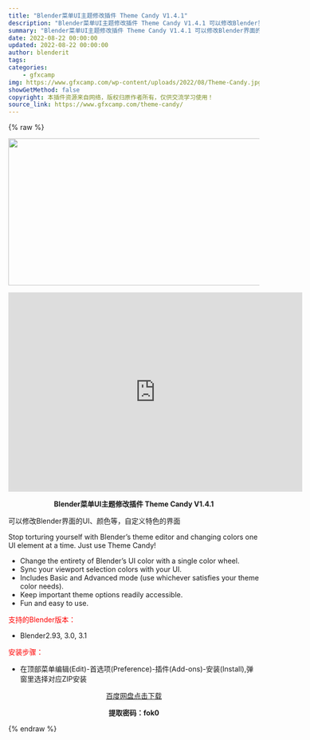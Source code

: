 ```yaml
---
title: "Blender菜单UI主题修改插件 Theme Candy V1.4.1"
description: "Blender菜单UI主题修改插件 Theme Candy V1.4.1 可以修改Blender界面的UI、颜色等，自定义特色的界面 Stop torturing yourself with Blen..."
summary: "Blender菜单UI主题修改插件 Theme Candy V1.4.1 可以修改Blender界面的UI、颜色等，自定义特色的界面 Stop torturing yourself with Blen..."
date: 2022-08-22 00:00:00
updated: 2022-08-22 00:00:00
author: blenderit
tags: 
categories:
    - gfxcamp
img: https://www.gfxcamp.com/wp-content/uploads/2022/08/Theme-Candy.jpg
showGetMethod: false
copyright: 本插件资源来自网络，版权归原作者所有，仅供交流学习使用！
source_link: https://www.gfxcamp.com/theme-candy/
---
```


{% raw %}
<div><p><img decoding="async" class="aligncenter size-full wp-image-106251" src="https://www.gfxcamp.com/wp-content/uploads/2022/08/Theme-Candy.jpg" data-src="https://www.gfxcamp.com/wp-content/uploads/2022/08/Theme-Candy.jpg" alt="" width="590" height="295" data-srcset="https://www.gfxcamp.com/wp-content/uploads/2022/08/Theme-Candy.jpg 590w, https://www.gfxcamp.com/wp-content/uploads/2022/08/Theme-Candy-150x75.jpg 150w" data-sizes="(max-width: 590px) 100vw, 590px"></p><p style="text-align: center;"><iframe loading="lazy" src="https://player.youku.com/embed/XNTg5NTYxMjg1Ng==" width="590" height="400" frameborder="0" allowfullscreen="allowfullscreen" data-mce-fragment="1"></iframe></p><p style="text-align: center;"><strong>Blender菜单UI主题修改插件 Theme Candy V1.4.1</strong></p><p>可以修改Blender界面的UI、颜色等，自定义特色的界面</p><p>Stop torturing yourself with Blender’s theme editor and changing colors one UI element at a time. Just use Theme Candy!</p><ul>
<li>Change the entirety of Blender’s UI color with a single color wheel.</li>
<li>Sync your viewport selection colors with your UI.</li>
<li>Includes Basic and Advanced mode (use whichever satisfies your theme color needs).</li>
<li>Keep important theme options readily accessible.</li>
<li>Fun and easy to use.</li>
</ul><p style="text-align: left;"><span style="color: #ff0000;">支持的Blender版本：</span></p><ul>
<li style="text-align: left;">Blender2.93, 3.0, 3.1</li>
</ul><p style="text-align: left;"><span style="color: #ff0000;">安装步骤：</span></p><ul>
<li>在顶部菜单编辑(Edit)-首选项(Preference)-插件(Add-ons)-安装(Install),弹窗里选择对应ZIP安装</li>
</ul><p style="text-align: center;"><a class="maxbutton-3 maxbutton maxbutton-baidu" target="_blank" rel="noopener" href="https://pan.baidu.com/s/1DGCOAEX1NPWirWiLIKbPaw?pwd=fok0"><span class="mb-text">百度网盘点击下载</span></a></p><p style="text-align: center;"><strong>提取密码：fok0</strong></p></div>
<div style="display: none">gfxcamp</div>
{% endraw %}